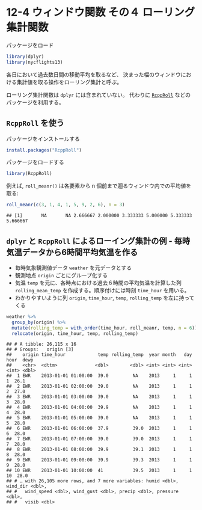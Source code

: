 # 12-4 ウィンドウ関数 その４ ローリング集計関数

パッケージをロード

``` r
library(dplyr)
library(nycflights13)
```

各日において過去数日間の移動平均を取るなど、 決まった幅のウィンドウにおける集計値を取る操作をローリング集計と呼ぶ。

ローリング集計関数は `dplyr` には含まれていない。 代わりに
[`RcppRoll`](https://cran.r-project.org/package=RcppRoll) などのパッケージを利用する。

## `RcppRoll` を使う

パッケージをインストールする

``` r
install.packages("RcppRoll")
```

パッケージをロードする

``` r
library(RcppRoll)
```

例えば, `roll_meanr()` は各要素から n 個前まで遡るウィンドウ内での平均値を取る:

``` r
roll_meanr(c(3, 1, 4, 1, 5, 9, 2, 6), n = 3)
```

    ## [1]       NA       NA 2.666667 2.000000 3.333333 5.000000 5.333333 5.666667

## `dplyr` と `RcppRoll` によるローイング集計の例 - 毎時気温データから6時間平均気温を作る

  - 毎時気象観測値データ `weather` を元データとする
  - 観測地点 `origin` ごとにグループ化する
  - 気温 `temp` を元に、各時点における過去６時間の平均気温を計算した列 `rolling_mean_temp`
    を作成する。順序付けには時刻 `time_hour` を用いる。
  - わかりやすいように列 `origin`, `time_hour`, `temp`, `rolling_temp` を左に持ってくる

<!-- end list -->

``` r
weather %>% 
  group_by(origin) %>% 
  mutate(rolling_temp = with_order(time_hour, roll_meanr, temp, n = 6)) %>% 
  relocate(origin, time_hour, temp, rolling_temp)
```

    ## # A tibble: 26,115 x 16
    ## # Groups:   origin [3]
    ##    origin time_hour            temp rolling_temp  year month   day  hour  dewp
    ##    <chr>  <dttm>              <dbl>        <dbl> <int> <int> <int> <int> <dbl>
    ##  1 EWR    2013-01-01 01:00:00  39.0         NA    2013     1     1     1  26.1
    ##  2 EWR    2013-01-01 02:00:00  39.0         NA    2013     1     1     2  27.0
    ##  3 EWR    2013-01-01 03:00:00  39.0         NA    2013     1     1     3  28.0
    ##  4 EWR    2013-01-01 04:00:00  39.9         NA    2013     1     1     4  28.0
    ##  5 EWR    2013-01-01 05:00:00  39.0         NA    2013     1     1     5  28.0
    ##  6 EWR    2013-01-01 06:00:00  37.9         39.0  2013     1     1     6  28.0
    ##  7 EWR    2013-01-01 07:00:00  39.0         39.0  2013     1     1     7  28.0
    ##  8 EWR    2013-01-01 08:00:00  39.9         39.1  2013     1     1     8  28.0
    ##  9 EWR    2013-01-01 09:00:00  39.9         39.3  2013     1     1     9  28.0
    ## 10 EWR    2013-01-01 10:00:00  41           39.5  2013     1     1    10  28.0
    ## # … with 26,105 more rows, and 7 more variables: humid <dbl>, wind_dir <dbl>,
    ## #   wind_speed <dbl>, wind_gust <dbl>, precip <dbl>, pressure <dbl>,
    ## #   visib <dbl>
